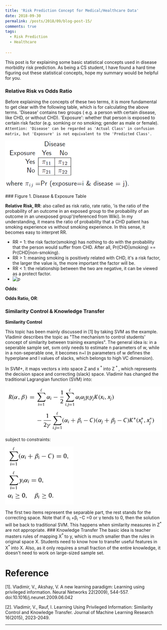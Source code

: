 ```yaml
---
title: 'Risk Prediction Concept for Medical/Healthcare Data'
date: 2018-09-30
permalink: /posts/2018/09/blog-post-15/
comments: true
tags:
  - Risk Prediction
  - Healthcare
 
---
```


This post is for explaining some basic statistical concepts used in disease morbidity risk prediction. As being a CS student, I have found a hard time figuring out these statistical concepts, hope my summary would be helpful for you.

### Relative Risk vs Odds Ratio
Before explaining the concepts of these two terms, it is more fundamental to get clear with the following table, which is for calculating the above terms. 'Disease' contains two groups ( e.g. a person with certain disease, like CHD, or without CHD). 'Exposure': whether that person is exposed to certain risk factor (e.g. somking or no smoking; gender as male or female).  `Attention: 'Disease' can be regarded as 'Actual Class' in confusion matrix, but 'Exposure' is not equivalent to the 'Predicted Class'.`
<p float="left">
  <img src="/images/relative risk1.png" width="400" />
</p>
### Figure 1. Disease & Exposure Table

**Relative Risk, RR**: also called as risk ratio, rate ratio, 'is the ratio of the probability of an outcome in an exposed group to the probability of an outcome in an unexposed group'(referenced from Wiki). In my understanding, it means the ratio of probability that a CHD patient has smoking experience vs without smoking experience. In this sense, it becomes easy to interpret RR. 

* RR = 1: the risk factor(smoking) has nothing to do with the probability that the person would suffer from CHD. After all, Pr(CHD\|smoking) == Pr(CHD\|non-smoking). 
* RR > 1: meaning smoking is positively related with CHD, it's a risk factor, the larger the value is, the more important the factor will be.
* RR < 1: the relationship between the two are negative, it can be viewed as a protect factor.
* <img src="https://latex.codecogs.com/svg.latex? RR = {Pr(CHD|smoking)}\/{Pr(CHD|non-smoking)} = {\pi_11*(\pi_21+\pi_22)} /{\pi_21*(\pi_11+\pi_12)}" title="p"/>

**Odds**:

**Odds Ratio, OR**:


### Similarity Control & Knowledge Transfer
**Similarity Control** 

This topic has been mainly discussed in [1] by taking SVM as the example. Vladimir describes the topic as "The mechanism to control students' concept of similarity between training examples". The general idea is: in a seperable sample set, svm only needs to estimate n parameters of w, while in a non-seperable one, it becomes n+l (n parameters of w defines the hyperplane and l values of slacks, which belongs to high VC dimension).

In SVM+, it maps vectors x into space Z and x<sup> * </sup> into Z<sup> * </sup>, which represents the decision space and correcting (slack) space. Vladimir has changed the traditional Lagrangian function (SVM) into:
<p float="left">
  <img src="/images/pi2.png" width="540" />
</p>
subject to constraints:
<p float="left">
  <img src="/images/pi3.png" width="220" />
</p>
The first two items represent the separable part, the rest stands for the correcting space. Note that if α<sub>i</sub> +β<sub>i</sub> −C =0 or  γ tends to 0, then the solution will be back to traditional SVM. This happens when similarity measures in Z<sup>* </sup> are not appropriate.
### Knowledge Transfer
The basic idea is teacher masters rules of mapping X<sup>* </sup> to y, which is much smaller than the rules in original space X. Students need to know how to transfer useful features in X<sup>* </sup> into X. Also, as it only requires a small fraction of the entire knowledge, it doesn't need to work on large-sized sample set.

Reference
========

[1]. Vladimir, V., Akshay, V. A new learning paradigm: Learning using privileged information. Neural Networks 22(2009), 544-557. doi:10.1016/j.neunet.2009.06.042

[2]. Vladimir, V., Rauf, I. Learning Using Privileged Information: Similarity Control and Knowledge Transfer. Journal of Machine Learning Research 16(2015), 2023-2049.




------